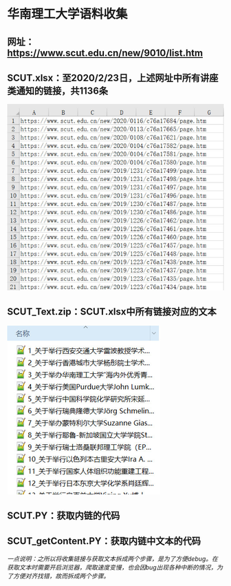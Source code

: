 # 华南理工大学语料收集
## 网址：https://www.scut.edu.cn/new/9010/list.htm
## SCUT.xlsx：至2020/2/23日，上述网址中所有讲座类通知的链接，共1136条
![Image text](https://github.com/JJYDXFS/little-innovation/blob/master/Text_Materials/Website/SCUT/img/SCUT.jpg?raw=true)
## SCUT_Text.zip：SCUT.xlsx中所有链接对应的文本
![Image text](https://github.com/JJYDXFS/little-innovation/blob/master/Text_Materials/Website/SCUT/img/SCUT_content.jpg?raw=true)
## SCUT.PY：获取内链的代码
## SCUT_getContent.PY：获取内链中文本的代码
*一点说明：之所以将收集链接与获取文本拆成两个步骤，是为了方便debug。在获取文本时需要开启浏览器，爬取速度变慢，也会因bug出现各种中断的情况，为了方便对齐找错，故而拆成两个步骤。*
